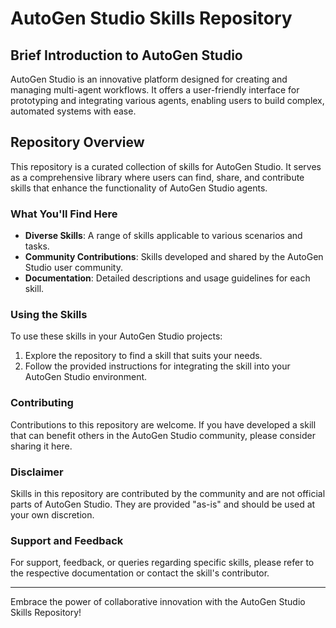 # AutoGen Studio Skills Repository

## Brief Introduction to AutoGen Studio

AutoGen Studio is an innovative platform designed for creating and managing multi-agent workflows. It offers a user-friendly interface for prototyping and integrating various agents, enabling users to build complex, automated systems with ease.

## Repository Overview

This repository is a curated collection of skills for AutoGen Studio. It serves as a comprehensive library where users can find, share, and contribute skills that enhance the functionality of AutoGen Studio agents.

### What You'll Find Here

- **Diverse Skills**: A range of skills applicable to various scenarios and tasks.
- **Community Contributions**: Skills developed and shared by the AutoGen Studio user community.
- **Documentation**: Detailed descriptions and usage guidelines for each skill.

### Using the Skills

To use these skills in your AutoGen Studio projects:

1. Explore the repository to find a skill that suits your needs.
2. Follow the provided instructions for integrating the skill into your AutoGen Studio environment.

### Contributing

Contributions to this repository are welcome. If you have developed a skill that can benefit others in the AutoGen Studio community, please consider sharing it here.

### Disclaimer

Skills in this repository are contributed by the community and are not official parts of AutoGen Studio. They are provided "as-is" and should be used at your own discretion.

### Support and Feedback

For support, feedback, or queries regarding specific skills, please refer to the respective documentation or contact the skill's contributor.

---

Embrace the power of collaborative innovation with the AutoGen Studio Skills Repository!
